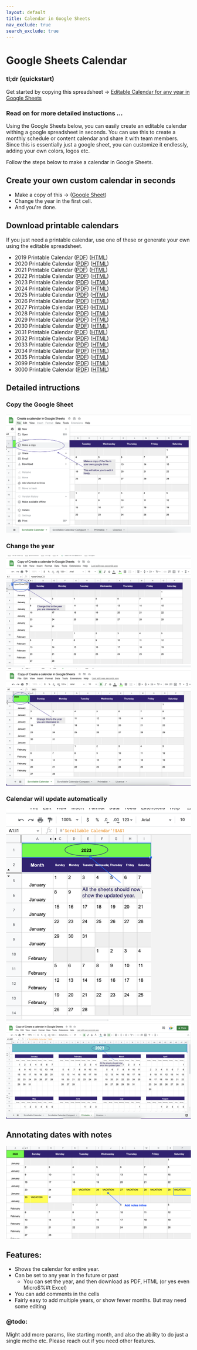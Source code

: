 ```yaml
---
layout: default
title: Calendar in Google Sheets
nav_exclude: true
search_exclude: true
---
```

# Google Sheets Calendar

###  tl;dr (quickstart)
Get started by copying this spreadsheet -> [Editable Calendar for any year in Google Sheets](https://docs.google.com/spreadsheets/d/13Ip7XqFefAhJLJExgPwqhUVyzK9U10TeIDiKt4Wc6SU/edit?usp=sharing) 


### Read on for more detailed instuctions ...


Using the Google Sheets below, you can easily create an editable calendar withing a google spreadsheet in seconds. You can use this to create a monthly schedule or content calendar and share it with team members. Since this is essentially just a google sheet, you can customize it endlessly, adding your own colors, logos etc.

Follow the steps below to make a calendar in Google Sheets.

## Create your own custom calendar in seconds
* Make a copy of this -> \([Google Sheet](https://docs.google.com/spreadsheets/d/13Ip7XqFefAhJLJExgPwqhUVyzK9U10TeIDiKt4Wc6SU/edit?usp=sharing)\)
* Change the year in the first cell. 
* And you're done. 

## Download printable calendars
If you just need a printable calendar, use one of these or generate your own using the editable spreadsheet.
* 2019 Printable Calendar \([PDF](https://github.com/develpeer/GoogleSpreadsheetCalendar/raw/master/resources/pdf/printable_calendar_2019.pdf)\) \([HTML](https://github.com/develpeer/GoogleSpreadsheetCalendar/raw/master/resources/html/printable_calendar_2019.html)\)
* 2020 Printable Calendar \([PDF](https://github.com/develpeer/GoogleSpreadsheetCalendar/raw/master/resources/pdf/printable_calendar_2020.pdf)\) \([HTML](https://github.com/develpeer/GoogleSpreadsheetCalendar/raw/master/resources/html/printable_calendar_2020.html)\)
* 2021 Printable Calendar \([PDF](https://github.com/develpeer/GoogleSpreadsheetCalendar/raw/master/resources/pdf/printable_calendar_2021.pdf)\) \([HTML](https://github.com/develpeer/GoogleSpreadsheetCalendar/raw/master/resources/html/printable_calendar_2021.html)\)
* 2022 Printable Calendar \([PDF](https://github.com/develpeer/GoogleSpreadsheetCalendar/raw/master/resources/pdf/printable_calendar_2022.pdf)\) \([HTML](https://github.com/develpeer/GoogleSpreadsheetCalendar/raw/master/resources/html/printable_calendar_2022.html)\)
* 2023 Printable Calendar \([PDF](https://github.com/develpeer/GoogleSpreadsheetCalendar/raw/master/resources/pdf/printable_calendar_2023.pdf)\) \([HTML](https://github.com/develpeer/GoogleSpreadsheetCalendar/raw/master/resources/html/printable_calendar_2023.html)\)
* 2024 Printable Calendar \([PDF](https://github.com/develpeer/GoogleSpreadsheetCalendar/raw/master/resources/pdf/printable_calendar_2024.pdf)\) \([HTML](https://github.com/develpeer/GoogleSpreadsheetCalendar/raw/master/resources/html/printable_calendar_2024.html)\)
* 2025 Printable Calendar \([PDF](https://github.com/develpeer/GoogleSpreadsheetCalendar/raw/master/resources/pdf/printable_calendar_2025.pdf)\) \([HTML](https://github.com/develpeer/GoogleSpreadsheetCalendar/raw/master/resources/html/printable_calendar_2025.html)\)
* 2026 Printable Calendar \([PDF](https://github.com/develpeer/GoogleSpreadsheetCalendar/raw/master/resources/pdf/printable_calendar_2026.pdf)\) \([HTML](https://github.com/develpeer/GoogleSpreadsheetCalendar/raw/master/resources/html/printable_calendar_2026.html)\)
* 2027 Printable Calendar \([PDF](https://github.com/develpeer/GoogleSpreadsheetCalendar/raw/master/resources/pdf/printable_calendar_2027.pdf)\) \([HTML](https://github.com/develpeer/GoogleSpreadsheetCalendar/raw/master/resources/html/printable_calendar_2027.html)\)
* 2028 Printable Calendar \([PDF](https://github.com/develpeer/GoogleSpreadsheetCalendar/raw/master/resources/pdf/printable_calendar_2028.pdf)\) \([HTML](https://github.com/develpeer/GoogleSpreadsheetCalendar/raw/master/resources/html/printable_calendar_2028.html)\)
* 2029 Printable Calendar \([PDF](https://github.com/develpeer/GoogleSpreadsheetCalendar/raw/master/resources/pdf/printable_calendar_2029.pdf)\) \([HTML](https://github.com/develpeer/GoogleSpreadsheetCalendar/raw/master/resources/html/printable_calendar_2029.html)\)
* 2030 Printable Calendar \([PDF](https://github.com/develpeer/GoogleSpreadsheetCalendar/raw/master/resources/pdf/printable_calendar_2030.pdf)\) \([HTML](https://github.com/develpeer/GoogleSpreadsheetCalendar/raw/master/resources/html/printable_calendar_2030.html)\)
* 2031 Printable Calendar \([PDF](https://github.com/develpeer/GoogleSpreadsheetCalendar/raw/master/resources/pdf/printable_calendar_2031.pdf)\) \([HTML](https://github.com/develpeer/GoogleSpreadsheetCalendar/raw/master/resources/html/printable_calendar_2031.html)\)
* 2032 Printable Calendar \([PDF](https://github.com/develpeer/GoogleSpreadsheetCalendar/raw/master/resources/pdf/printable_calendar_2032.pdf)\) \([HTML](https://github.com/develpeer/GoogleSpreadsheetCalendar/raw/master/resources/html/printable_calendar_2032.html)\)
* 2033 Printable Calendar \([PDF](https://github.com/develpeer/GoogleSpreadsheetCalendar/raw/master/resources/pdf/printable_calendar_2033.pdf)\) \([HTML](https://github.com/develpeer/GoogleSpreadsheetCalendar/raw/master/resources/html/printable_calendar_2033.html)\)
* 2034 Printable Calendar \([PDF](https://github.com/develpeer/GoogleSpreadsheetCalendar/raw/master/resources/pdf/printable_calendar_2034.pdf)\) \([HTML](https://github.com/develpeer/GoogleSpreadsheetCalendar/raw/master/resources/html/printable_calendar_2034.html)\)
* 2035 Printable Calendar \([PDF](https://github.com/develpeer/GoogleSpreadsheetCalendar/raw/master/resources/pdf/printable_calendar_2035.pdf)\) \([HTML](https://github.com/develpeer/GoogleSpreadsheetCalendar/raw/master/resources/html/printable_calendar_2035.html)\)
* 2099 Printable Calendar \([PDF](https://github.com/develpeer/GoogleSpreadsheetCalendar/raw/master/resources/pdf/printable_calendar_2099.pdf)\) \([HTML](https://github.com/develpeer/GoogleSpreadsheetCalendar/raw/master/resources/html/printable_calendar_2099.html)\)
* 3000 Printable Calendar \([PDF](https://github.com/develpeer/GoogleSpreadsheetCalendar/raw/master/resources/pdf/printable_calendar_3000.pdf)\) \([HTML](https://github.com/develpeer/GoogleSpreadsheetCalendar/raw/master/resources/html/printable_calendar_3000.html)\)

## Detailed intructions
### Copy the Google Sheet
![Make a copy of the Google Sheet](https://github.com/develpeer/GoogleSpreadsheetCalendar/raw/master/images/step_1_make_a_copy.png)

### Change the year
![Change the year](https://github.com/develpeer/GoogleSpreadsheetCalendar/raw/master/images/step_2a_change_the_year.png)
![Change the year](https://github.com/develpeer/GoogleSpreadsheetCalendar/raw/master/images/step_2b_change_the_year.png)

### Calendar will update automatically
![Change the year](https://github.com/develpeer/GoogleSpreadsheetCalendar/raw/master/images/step_3a.png)
![Change the year](https://github.com/develpeer/GoogleSpreadsheetCalendar/raw/master/images/step_3b.png)


## Annotating dates with notes 

![Changing the year parameter](https://github.com/develpeer/GoogleSpreadsheetCalendar/raw/master/images/annotations.png)

## Features:
* Shows the calendar for entire year. 
* Can be set to any year in the future or past
  * You can set the year, and then download as PDF, HTML (or yes even Micro$%#t Excel)   
* You can add comments in the cells 
* Fairly easy to add multiple years, or show fewer months. But may need some editing



### @todo: 
Might add more params, like starting month, and also the ability to do just a single mothe etc. Please reach out if you need other features. 




